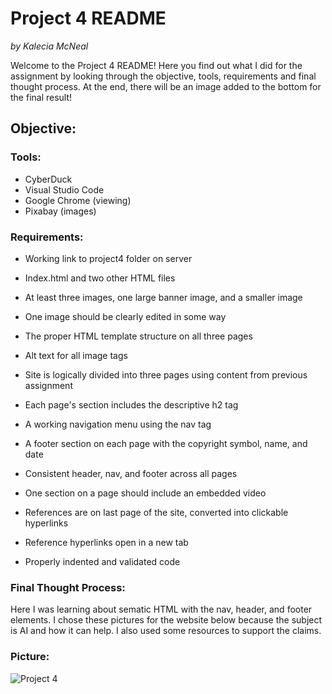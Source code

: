 # Project 4 README 
<em>by Kalecia McNeal</em>

Welcome to the Project 4 README! Here you find out what I did for the assignment by looking through the objective, tools, requirements and final thought process. At the end, there will be an image added to the bottom for the final result!

## Objective: 

### Tools: 
- CyberDuck
- Visual Studio Code 
- Google Chrome (viewing)
- Pixabay (images)

### Requirements: 
- Working link to project4 folder on server 

- Index.html and two other HTML files

- At least three images, one large banner image, and a smaller image

- One image should be clearly edited in some way

- The proper HTML template structure on all three pages

- Alt text for all image tags

- Site is logically divided into three pages using content from previous assignment

- Each page's section includes the descriptive h2 tag

- A working navigation menu using the nav tag

- A footer section on each page with the copyright symbol, name, and date

- Consistent header, nav, and footer across all pages

- One section on a page should include an embedded video

- References are on last page of the site, converted into clickable hyperlinks

- Reference hyperlinks open in a new tab

- Properly indented and validated code

### Final Thought Process: 
Here I was learning about sematic HTML with the nav, header, and footer elements. I chose these pictures for the website below because the subject is AI and how it can help. I also used some resources to support the claims. 

### Picture: 
![Project 4](/HTML/CGS-2821/Project-4/Project4.png "My Project 4 pic")
